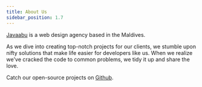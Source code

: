 ```yaml
---
title: About Us
sidebar_position: 1.7
---
```


[Javaabu](https://javaabu.com) is a web design agency based in the Maldives.

As we dive into creating top-notch projects for our clients, we stumble upon nifty solutions that make life easier for developers like us. When we realize we've cracked the code to common problems, we tidy it up and share the love.

Catch our open-source projects on [Github](https://github.com/Javaabu).
